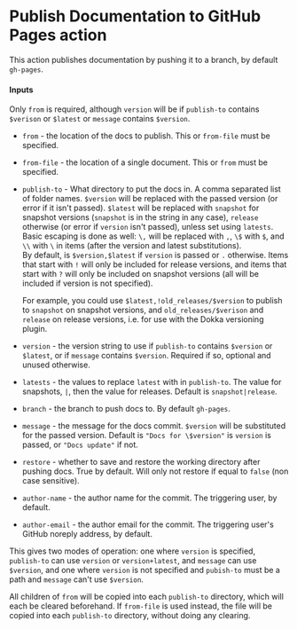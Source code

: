 # Publish Documentation to GitHub Pages action

This action publishes documentation by pushing it to a branch, by default `gh-pages`.

#### Inputs

Only `from` is required, although `version` will be if `publish-to` contains `$verison` or `$latest` or `message`
contains `$version`.

* `from` - the location of the docs to publish.  This or `from-file` must be specified.
* `from-file` - the location of a single document.  This or `from` must be specified.
* `publish-to` - What directory to put the docs in. A comma separated list of folder names.  `$version` will be replaced with the passed version
  (or error if it isn't passed).  `$latest` will be replaced with `snapshot` for snapshot versions (`snapshot` is in the string in any case), 
  `release` otherwise (or error if `version` isn't passed), unless set using `latests`. 
  Basic escaping is done as well: `\,` will be replaced with `,`, `\$` with `$`, and `\\` with `\` in items (after the version and latest substitutions).  
  By default, is `$version,$latest` if `version` is passed or `.` otherwise.  Items that start with `!` will only be included for release versions, 
  and items that start with `?` will only be included on snapshot versions (all will be included if version is not specified).
  
  For example, you could use `$latest,!old_releases/$version` to publish to `snapshot` on snapshot versions, and `old_releases/$verison` and `release` on 
  release versions, i.e. for use with the Dokka versioning plugin.
* `version` - the version string to use if `publish-to` contains `$version` or `$latest`, or if `message`
  contains `$version`. Required if so, optional and unused otherwise.
* `latests` - the values to replace `latest` with in `publish-to`.  The value for snapshots, `|`, then the value for releases.  Default is `snapshot|release`.
* `branch` - the branch to push docs to. By default `gh-pages`.
* `message` - the message for the docs commit.  `$version` will be substituted for the passed version. Default
  is `"Docs for \$version"` is `version` is passed, or `"Docs update"` if not.
* `restore` - whether to save and restore the working directory after pushing docs. True by default. Will only not
  restore if equal to `false` (non case sensitive).
* `author-name` - the author name for the commit.  The triggering user, by default.
* `author-email` - the author email for the commit.  The triggering user's GitHub noreply address, by default.

This gives two modes of operation: one where `version` is specified, `publish-to` can use `version` or `version+latest`,
and `message` can use `$version`, and one where `version` is not specified and `pubish-to` must be a path and `message`
can't use `$version`.

All children of `from` will be copied into each `publish-to` directory, which will each be cleared beforehand.  If `from-file` is used instead, 
the file will be copied into each `publish-to` directory, without doing any clearing.